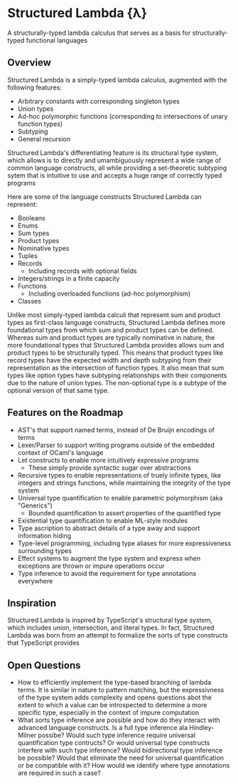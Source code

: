 # Structured Lambda {λ}
A structurally-typed lambda calculus that serves as a basis for
structurally-typed functional languages

## Overview
Structured Lambda is a simply-typed lambda calculus, augmented with the following features:
- Arbitrary constants with corresponding singleton types
- Union types
- Ad-hoc polymorphic functions (corresponding to intersections of unary function types)
- Subtyping
- General recursion

Structured Lambda's differentiating feature is its structural type system, which allows
is to directly and umambiguously represent a wide range of common language constructs,
all while providing a set-theoretic subtyping sytem that is intuitive to use and accepts
a huge range of correctly typed programs

Here are some of the language constructs Structured Lambda can represent:
- Booleans
- Enums
- Sum types
- Product types
- Nominative types
- Tuples
- Records
  - Including records with optional fields
- Integers/strings in a finite capacity
- Functions
  - Including overloaded functions (ad-hoc polymorphism)
- Classes

Unlike most simply-typed lambda calculi that represent sum and product types as
first-class language constructs, Structured Lambda defines more foundational types
from which sum and product types can be defined. Whereas sum and product types are
typically nominative in nature, the more foundational types that Structured Lambda
provides allows sum and product types to be structurally typed. This means that
product types like record types have the expected width and depth subtyping from
their representation as the intersection of function types. It also mean that sum
types like option types have subtyping relationships with their components due to
the nature of union types. The non-optional type is a subtype of the optional
version of that same type.

## Features on the Roadmap
- AST's that support named terms, instead of De Bruijn encodings of terms
- Lexer/Parser to support writing programs outside of the embedded context of OCaml's language
- Let constructs to enable more intuitively expressive programs
  - These simply provide syntactic sugar over abstractions
- Recursive types to enable representations of truely infinite types, like integers and strings
  functions, while maintaining the integrity of the type system
- Universal type quantification to enable parametric polymorphism (aka "Generics")
  - Bounded quantification to assert properties of the quantified type
- Existential type quantification to enable ML-style modules
- Type ascription to abstract details of a type away and support information hiding
- Type-level programming, including type aliases for more expressiveness surrounding types
- Effect systems to augment the type system and express when exceptions are
  thrown or impure operations occur
- Type inference to avoid the requirement for type annotations everywhere

## Inspiration
Structured Lambda is inspired by TypeScript's structural type system, which includes union,
intersection, and literal types. In fact, Structured Lambda was born from an attempt
to formalize the sorts of type constructs that TypeScript provides

## Open Questions
- How to efficiently implement the type-based branching of lambda terms. It is similar
  in nature to pattern matching, but the expressivness of the type system adds complexity
  and opens questions abot the extent to which a value can be introspected to determine
  a more specific type, especially in the context of impure computation
- What sorts type inference are possible and how do they interact with advanced language
  constructs. Is a full type inference ala Hindley-Milner possibe? Would such type inference
  require universal quantification type contructs? Or would universal type constructs interfere
  with such type inference? Would bidirectional type inference be possible? Would that eliminate
  the need for universal quantification or be compatible with it? How would we identify where
  type annotations are required in such a case?

